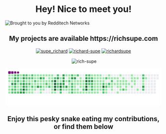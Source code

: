 <h1 align="center">Hey! Nice to meet you!</h1>
<!-- ![Brought to you by Redditech Networks](https://user-images.githubusercontent.com/70147547/138522749-da601657-2093-4c5b-8890-cfba4ef95d9f.png) -->
<p align="center">
<!--   <img src="https://user-images.githubusercontent.com/70147547/138522749-da601657-2093-4c5b-8890-cfba4ef95d9f.png"></img> -->

![Brought to you by Redditech Networks](https://user-images.githubusercontent.com/70147547/141314602-073a0bee-de3e-4cb9-a722-ac5588c2cd80.gif)




</p>

<!-- <h2 align="center">I'm a fullstack developer from Chicago.</h2> -->
<h2 align="center">My projects are available https://richsupe.com</h2>
<!-- <a align="center" href='https://richsupe.com' target="blank"> My Portfolio</a> -->

<p align="center">
<a href="https://twitter.com/supe_richard" target="blank"><img align="center" src="https://raw.githubusercontent.com/rahuldkjain/github-profile-readme-generator/master/src/images/icons/Social/twitter.svg" alt="supe_richard" height="30" width="40" /></a>
<a href="https://linkedin.com/in/richard-supe" target="blank"><img align="center" src="https://raw.githubusercontent.com/rahuldkjain/github-profile-readme-generator/master/src/images/icons/Social/linked-in-alt.svg" alt="richard-supe" height="30" width="40" /></a>
<a href="https://instagram.com/richardsupe" target="blank"><img align="center" src="https://raw.githubusercontent.com/rahuldkjain/github-profile-readme-generator/master/src/images/icons/Social/instagram.svg" alt="richardsupe" height="30" width="40" /></a>
</p>

<!-- <div align="center"> -->
<!-- ![Typing gif4](https://user-images.githubusercontent.com/70147547/138502389-a2391d95-8882-40b0-a73a-59962d48b261.gif) -->
<!-- ![Typing gif1](https://user-images.githubusercontent.com/70147547/138502597-49f95800-831e-490c-b05c-79b672e42649.gif) -->
<!-- </div> -->

<!-- <h4 align="center"> 🔭 I’m currently working on **Forever Walks**</h4>

<h4> 👨‍💻 All of my projects are available at [https://richsupe.com](https://richsupe.com) </h4>

<h4 align="center"> 🌱 I’m currently learning **DSA**</h4>

<h4 align="center"> 💬 Ask me about **React, DSA, and more!**</h4>

<h4 align="center"> 📫 How to reach me **rsupe1993@aol.com**</h4> -->

<!-- <h3 align="center">Connect with me here:</h3> -->
<!-- <h3 align="center"> [Or Check Out my Portfolio!](https://richsupe.com/)</h3> -->
<!-- [Live](https://richsupe.com/) -->
<!-- <p align="center">
<a href="https://twitter.com/supe_richard" target="blank"><img align="center" src="https://raw.githubusercontent.com/rahuldkjain/github-profile-readme-generator/master/src/images/icons/Social/twitter.svg" alt="supe_richard" height="30" width="40" /></a>
<a href="https://linkedin.com/in/richard-supe" target="blank"><img align="center" src="https://raw.githubusercontent.com/rahuldkjain/github-profile-readme-generator/master/src/images/icons/Social/linked-in-alt.svg" alt="richard-supe" height="30" width="40" /></a>
<a href="https://instagram.com/richardsupe" target="blank"><img align="center" src="https://raw.githubusercontent.com/rahuldkjain/github-profile-readme-generator/master/src/images/icons/Social/instagram.svg" alt="richardsupe" height="30" width="40" /></a>
</p> -->
<!-- <h3> Check out my [Portfolio](https://richsupe.com) </h3>
<a align="center" href="https://richsupe.com"> Check out my portfolio! </a> -->

<!-- <h3 align="left">Languages and Tools:</h3>
<p align="left"> <a href="https://aws.amazon.com" target="_blank"> <img src="https://raw.githubusercontent.com/devicons/devicon/master/icons/amazonwebservices/amazonwebservices-original-wordmark.svg" alt="aws" width="40" height="40"/> </a> <a href="https://www.w3schools.com/css/" target="_blank"> <img src="https://raw.githubusercontent.com/devicons/devicon/master/icons/css3/css3-original-wordmark.svg" alt="css3" width="40" height="40"/> </a> <a href="https://www.djangoproject.com/" target="_blank"> <img src="https://raw.githubusercontent.com/devicons/devicon/master/icons/django/django-original.svg" alt="django" width="40" height="40"/> </a> <a href="https://www.docker.com/" target="_blank"> <img src="https://raw.githubusercontent.com/devicons/devicon/master/icons/docker/docker-original-wordmark.svg" alt="docker" width="40" height="40"/> </a> <a href="https://expressjs.com" target="_blank"> <img src="https://raw.githubusercontent.com/devicons/devicon/master/icons/express/express-original-wordmark.svg" alt="express" width="40" height="40"/> </a> <a href="https://flask.palletsprojects.com/" target="_blank"> <img src="https://www.vectorlogo.zone/logos/pocoo_flask/pocoo_flask-icon.svg" alt="flask" width="40" height="40"/> </a> <a href="https://git-scm.com/" target="_blank"> <img src="https://www.vectorlogo.zone/logos/git-scm/git-scm-icon.svg" alt="git" width="40" height="40"/> </a> <a href="https://www.w3.org/html/" target="_blank"> <img src="https://raw.githubusercontent.com/devicons/devicon/master/icons/html5/html5-original-wordmark.svg" alt="html5" width="40" height="40"/> </a> <a href="https://developer.mozilla.org/en-US/docs/Web/JavaScript" target="_blank"> <img src="https://raw.githubusercontent.com/devicons/devicon/master/icons/javascript/javascript-original.svg" alt="javascript" width="40" height="40"/> </a> <a href="https://jestjs.io" target="_blank"> <img src="https://www.vectorlogo.zone/logos/jestjsio/jestjsio-icon.svg" alt="jest" width="40" height="40"/> </a> <a href="https://www.linux.org/" target="_blank"> <img src="https://raw.githubusercontent.com/devicons/devicon/master/icons/linux/linux-original.svg" alt="linux" width="40" height="40"/> </a> <a href="https://www.mysql.com/" target="_blank"> <img src="https://raw.githubusercontent.com/devicons/devicon/master/icons/mysql/mysql-original-wordmark.svg" alt="mysql" width="40" height="40"/> </a> <a href="https://nodejs.org" target="_blank"> <img src="https://raw.githubusercontent.com/devicons/devicon/master/icons/nodejs/nodejs-original-wordmark.svg" alt="nodejs" width="40" height="40"/> </a> <a href="https://www.postgresql.org" target="_blank"> <img src="https://raw.githubusercontent.com/devicons/devicon/master/icons/postgresql/postgresql-original-wordmark.svg" alt="postgresql" width="40" height="40"/> </a> <a href="https://postman.com" target="_blank"> <img src="https://www.vectorlogo.zone/logos/getpostman/getpostman-icon.svg" alt="postman" width="40" height="40"/> </a> <a href="https://pugjs.org" target="_blank"> <img src="https://cdn.worldvectorlogo.com/logos/pug.svg" alt="pug" width="40" height="40"/> </a> <a href="https://www.python.org" target="_blank"> <img src="https://raw.githubusercontent.com/devicons/devicon/master/icons/python/python-original.svg" alt="python" width="40" height="40"/> </a> <a href="https://reactjs.org/" target="_blank"> <img src="https://raw.githubusercontent.com/devicons/devicon/master/icons/react/react-original-wordmark.svg" alt="react" width="40" height="40"/> </a> <a href="https://reactnative.dev/" target="_blank"> <img src="https://reactnative.dev/img/header_logo.svg" alt="reactnative" width="40" height="40"/> </a> <a href="https://sass-lang.com" target="_blank"> <img src="https://raw.githubusercontent.com/devicons/devicon/master/icons/sass/sass-original.svg" alt="sass" width="40" height="40"/> </a> </p> -->


<!-- <p align="center"><img align="center" src="https://github-readme-stats.vercel.app/api/top-langs?username=rich-supe&show_icons=true&locale=en&layout=compact" alt="rich-supe" /></p> -->

<p align="center">&nbsp;<img align="center" src="https://github-readme-stats.vercel.app/api?username=rich-supe&show_icons=true&locale=en" alt="rich-supe" /></p>

<p align="center">
  <img src="https://github.com/Rich-Supe/Rich-Supe/blob/output/github-contribution-grid-snake.gif" alt="animated">
</p>
<h2 align="center">Enjoy this pesky snake eating my contributions, or find them below</h2>



<!-- <p align="center"><img align="center" src="https://github-readme-streak-stats.herokuapp.com/?user=rich-supe" alt="rich-supe" /></p> -->

